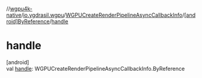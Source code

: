 //[wgpu4k-native](../../../../index.md)/[io.ygdrasil.wgpu](../../index.md)/[WGPUCreateRenderPipelineAsyncCallbackInfo](../index.md)/[[android]ByReference](index.md)/[handle](handle.md)

# handle

[android]\
val [handle](handle.md): WGPUCreateRenderPipelineAsyncCallbackInfo.ByReference